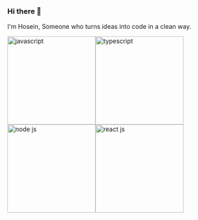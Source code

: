 ### Hi there 👋

I'm Hosein, Someone who turns ideas into code in a clean way.

<div style="display:flex;flex-gap:8px;flex-wrap:wrap;">
<img src="https://github.com/hoseinABH/hoseinABH98/blob/main/javascript.webp" alt="javascript" style="width:200px;"/>
<img src="https://github.com/hoseinABH/hoseinABH98/blob/main/typescript.webp" alt="typescript" style="width:200px;"/>
<img src="https://github.com/hoseinABH/hoseinABH98/blob/main/nodejs.webp" alt="node js" style="width:200px;"/>
<img src="https://github.com/hoseinABH/hoseinABH98/blob/main/react.webp" alt="react js" style="width:200px;"/>
</div>
